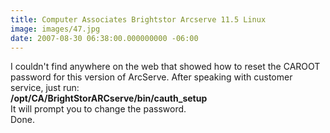 ```yaml
---
title: Computer Associates Brightstor Arcserve 11.5 Linux
image: images/47.jpg
date: 2007-08-30 06:38:00.000000000 -06:00
---
```

I couldn't find anywhere on the web that showed how to reset the CAROOT password for this version of ArcServe.  After speaking with customer service, just run:<br /><span style="font-weight:bold;">/opt/CA/BrightStorARCserve/bin/cauth_setup</span><br />It will prompt you to change the password.<br />Done.
